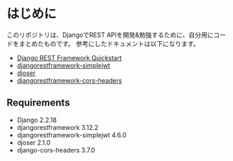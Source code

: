 # はじめに
このリポジトリは、DjangoでREST APIを開発&勉強するために、自分用にコードをまとめたものです。
参考にしたドキュメントは以下になります。
- [Django REST Framework Quickstart](https://www.django-rest-framework.org/tutorial/quickstart/)
- [djangorestframework-simplejwt](https://django-rest-framework-simplejwt.readthedocs.io/en/latest/index.html)
- [djoser](https://djoser.readthedocs.io/en/latest/index.html)
- [djangorestframework-cors-headers](https://github.com/adamchainz/django-cors-headers)

## Requirements
- Django                        2.2.18
- djangorestframework           3.12.2
- djangorestframework-simplejwt 4.6.0
- djoser                        2.1.0
- django-cors-headers           3.7.0
